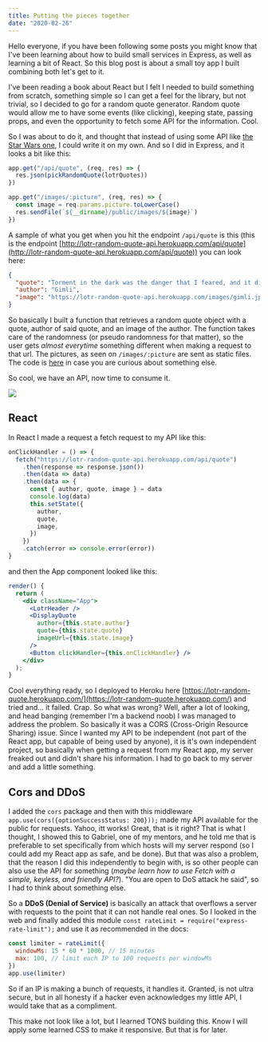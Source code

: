 ```yaml
---
title: Putting the pieces together
date: "2020-02-26"
---
```


Hello everyone, if you have been following some posts you might know that I've been learning about how to build small services in Express, as well as learning a bit of React. So this blog post is about a small toy app I built combining both let's get to it.

I've been reading a book about React but I felt I needed to build something from scratch, something simple so I can get a feel for the library, but not trivial, so I decided to go for a random quote generator. Random quote would allow me to have some events (like clicking), keeping state, passing props, and even the opportunity to fetch some API for the information. Cool.

So I was about to do it, and thought that instead of using some API like [the Star Wars one](https://swapi.co/), I could write it on my own. And so I did in Express, and it looks a bit like this:

```javascript
app.get("/api/quote", (req, res) => {
  res.json(pickRandomQuote(lotrQuotes))
})

app.get("/images/:picture", (req, res) => {
  const image = req.params.picture.toLowerCase()
  res.sendFile(`${__dirname}/public/images/${image}`)
})
```

A sample of what you get when you hit the endpoint `/api/quote` is this (this is the endpoint [http://lotr-random-quote-api.herokuapp.com/api/quote](http://lotr-random-quote-api.herokuapp.com/api/quote)) you can look here:

```json
{
  "quote": "Torment in the dark was the danger that I feared, and it did not hold me back.",
  "author": "Gimli",
  "image": "https://lotr-random-quote-api.herokuapp.com/images/gimli.jpg"
}
```

So basically I built a function that retrieves a random quote object with a quote, author of said quote, and an image of the author. The function takes care of the randomness (or pseudo randomness for that matter), so the user gets _almost everytime_ something different when making a request to that url. The pictures, as seen on `/images/:picture` are sent as static files. The code is [here](https://github.com/Ceheiss/lotr-random-quote-api) in case you are curious about something else.

So cool, we have an API, now time to consume it.

![](https://i.kym-cdn.com/entries/icons/mobile/000/028/021/work.jpg)

## React

In React I made a request a fetch request to my API like this:

```javascript
onClickHandler = () => {
  fetch("https://lotr-random-quote-api.herokuapp.com/api/quote")
    .then(response => response.json())
    .then(data => data)
    .then(data => {
      const { author, quote, image } = data
      console.log(data)
      this.setState({
        author,
        quote,
        image,
      })
    })
    .catch(error => console.error(error))
}
```

and then the App component looked like this:

```jsx
render() {
  return (
    <div className="App">
      <LotrHeader />
      <DisplayQuote
        author={this.state.author}
        quote={this.state.quote}
        imageUrl={this.state.image}
      />
      <Button clickHandler={this.onClickHandler} />
    </div>
  );
}
```

Cool everything ready, so I deployed to Heroku here [https://lotr-random-quote.herokuapp.com/](https://lotr-random-quote.herokuapp.com/) and tried and... it failed. Crap. So what was wrong? Well, after a lot of looking, and head banging (remember I'm a backend noob) I was managed to address the problem. So basically it was a CORS (Cross-Origin Resource Sharing) issue. Since I wanted my API to be independent (not part of the React app, but capable of being used by anyone), it is it's own independent project, so basically when getting a request from my React app, my server freaked out and didn't share his information. I had to go back to my server and add a little something.

## Cors and DDoS

I added the `cors` package and then with this middleware `app.use(cors({optionSuccessStatus: 200}));` made my API available for the public for requests. Yahoo, itt works! Great, that is it right? That is what I thought, I showed this to Gabriel, one of my mentors, and he told me that is preferable to set specifically from which hosts will my server respond (so I could add my React app as safe, and be done). But that was also a problem, that the reason I did this independently to begin with, is so other people can also use the API for something (_maybe learn how to use Fetch with a simple, keyless, and friendly API?_). "You are open to DoS attack he said", so I had to think about something else.

So a **DDoS (Denial of Service)** is basically an attack that overflows a server with requests to the point that it can not handle real ones. So I looked in the web and finally added this module `const rateLimit = require("express-rate-limit");` and use it as recommended in the docs:

```javascript
const limiter = rateLimit({
  windowMs: 15 * 60 * 1000, // 15 minutes
  max: 100, // limit each IP to 100 requests per windowMs
})
app.use(limiter)
```

So if an IP is making a bunch of requests, it handles it. Granted, is not ultra secure, but in all honesty if a hacker even acknowledges my little API, I would take that as a compliment.

This make not look like a lot, but I learned TONS building this. Know I will apply some learned CSS to make it responsive. But that is for later.
